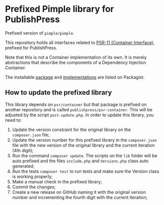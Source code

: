 Prefixed Pimple library for PublishPress
==============

Prefixed version of `pimple/pimple`.

This repository holds all interfaces related to [PSR-11 (Container Interface)][psr-url], prefixed for PublishPress.

Note that this is not a Container implementation of its own. It is merely abstractions that describe the components of a Dependency Injection Container.

The installable [package][package-url] and [implementations][implementation-url] are listed on Packagist.

[psr-url]: https://www.php-fig.org/psr/psr-11/
[package-url]: https://packagist.org/packages/psr/container
[implementation-url]: https://packagist.org/providers/psr/container-implementation

## How to update the prefixed library

This library depends on `psr/container` but that package is prefixed on another repository and is called `publishpress/psr-container`. This will be adjusted by the script `post-update.php`. In order to update this library, you need to:

1. Update the version constraint for the original library on the `composer.json` file;
2. Update the version number for this prefixed library in the `composer.json` file with the new version of the original library and the current iteration (4th digit);
3. Run the command `composer update`. The scripts on the `lib` folder will be auto prefixed and the files `include.php` and `Versions.php` class auto generated;
4. Run the tests `composer test` to run tests and make sure the Version class is working properly;
5. Make a manual check in the prefixed library;
6. Commit the changes;
7. Create a new release on GitHub naming it with the original version number and incrementing the fourth digit with the current iteration;
